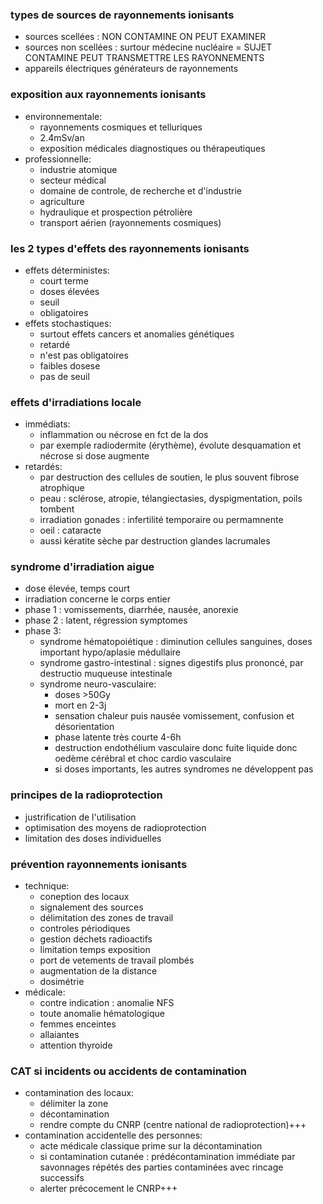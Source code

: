 ### types de sources de rayonnements ionisants
- sources scellées : NON CONTAMINE ON PEUT EXAMINER
- sources non scellées : surtour médecine nucléaire = SUJET CONTAMINE PEUT TRANSMETTRE LES RAYONNEMENTS
- appareils électriques générateurs de rayonnements

### exposition aux rayonnements ionisants
- environnementale:
	- rayonnements cosmiques et telluriques
	- 2.4mSv/an
	- exposition médicales diagnostiques ou thérapeutiques
- professionnelle:
	- industrie atomique
	- secteur médical
	- domaine de controle, de recherche et d'industrie
	- agriculture
	- hydraulique et prospection pétrolière
	- transport aérien (rayonnements cosmiques)

### les 2 types d'effets des rayonnements ionisants
- effets déterministes:
	- court terme
	- doses élevées
	- seuil
	- obligatoires
- effets stochastiques:
	- surtout effets cancers et anomalies génétiques
	- retardé
	- n'est pas obligatoires
	- faibles dosese
	- pas de seuil

### effets d'irradiations locale
- immédiats:
	- inflammation ou nécrose en fct de la dos
	- par exemple radiodermite (érythème), évolute desquamation et nécrose si dose augmente
- retardés:
	- par destruction des cellules de soutien, le plus souvent fibrose atrophique
	- peau : sclérose, atropie, télangiectasies, dyspigmentation, poils tombent
	- irradiation gonades : infertilité temporaire ou permamnente
	- oeil : cataracte
	- aussi kératite sèche par destruction glandes lacrumales

### syndrome d'irradiation aigue
- dose élevée, temps court
- irradiation concerne le corps entier
- phase 1 : vomissements, diarrhée, nausée, anorexie
- phase 2 : latent, régression symptomes
- phase 3:
	- syndrome hématopoiétique : diminution cellules sanguines, doses important hypo/aplasie médullaire
	- syndrome gastro-intestinal : signes digestifs plus prononcé, par destructio muqueuse intestinale
	- syndrome neuro-vasculaire:
		- doses >50Gy
		- mort en 2-3j
		- sensation chaleur puis nausée vomissement, confusion et désorientation
		- phase latente très courte 4-6h
		- destruction endothélium vasculaire donc fuite liquide donc oedème cérébral et choc cardio vasculaire
		- si doses importants, les autres syndromes ne développent pas

### principes de la radioprotection
- justrification de l'utilisation
- optimisation des moyens de radioprotection
- limitation des doses individuelles

### prévention rayonnements ionisants
- technique:
	- coneption des locaux
	- signalement des sources
	- délimitation des zones de travail
	- controles périodiques
	- gestion déchets radioactifs
	- limitation temps exposition
	- port de vetements de travail plombés
	- augmentation de la distance 
	- dosimétrie
- médicale:
	- contre indication : anomalie NFS
	- toute anomalie hématologique
	- femmes enceintes
	- allaiantes
	- attention thyroide

### CAT si incidents ou accidents de contamination
- contamination des locaux:
	- délimiter la zone
	- décontamination
	- rendre compte du CNRP (centre national de radioprotection)+++
- contamination accidentelle des personnes:
	- acte médicale classique prime sur la décontamination
	- si contamination cutanée : prédécontamination immédiate par savonnages répétés des parties contaminées avec rincage successifs
	- alerter précocement le CNRP+++